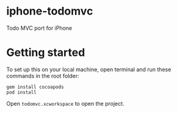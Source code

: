 iphone-todomvc
==============

Todo MVC port for iPhone

# Getting started

To set up this on your local machine, open terminal and run these commands in the root folder:

```
gem install cocoapods
pod install
```

Open `todomvc.xcworkspace` to open the project.
